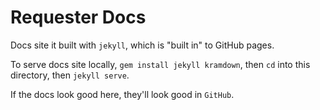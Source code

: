 # Requester Docs

Docs site it built with `jekyll`, which is "built in" to GitHub pages.

To serve docs site locally, `gem install jekyll kramdown`, then `cd` into this directory, then `jekyll serve`.
 
If the docs look good here, they'll look good in `GitHub`.
